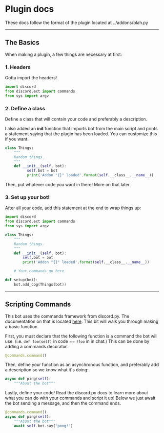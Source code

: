 # Plugin docs

These docs follow the format of the plugin located at ../addons/blah.py

---

## The Basics

When making a plugin, a few things are necessary at first:

### 1. Headers

Gotta import the headers!

```py
import discord
from discord.ext import commands
from sys import argv
```

### 2. Define a class

Define a class that will contain your code and preferably a description.

I also added an __init__ function that imports bot from the main script and prints a statement saying that the plugin has been loaded. You can customize this if you want.

```py
class Things:
    """
    Random things.
    """
    def __init__(self, bot):
          self.bot = bot
          print('Addon "{}" loaded'.format(self.__class__.__name__))
```

Then, put whatever code you want in there! More on that later.

### 3. Set up your bot!

After all your code, add this statement at the end to wrap things up:

```py
import discord
from discord.ext import commands
from sys import argv

class Things:
    """
    Random things.
    """
    def __init__(self, bot):
        self.bot = bot
        print('Addon "{}" loaded'.format(self.__class__.__name__))

    # Your commands go here

def setup(bot):
    bot.add_cog(Things(bot))
```

---

## Scripting Commands

This bot uses the commands framework from discord.py. The documentation on that is located [here](). This bit will walk you through making a basic function.

First, you must declare that the following function is a command the bot will use. (i.e. `def foo(self)` in code == `!foo` in in chat.) This can be done by adding a commands decorator.

```py
@commands.command()
```

Then, define your function as an asynchronous function, and preferably add a description so we know what it's doing:

```py
async def ping(self):
    """About the bot"""
```

Lastly, define your code! Read the discord.py docs to learn more about what you can do with your commands and script it up! Below we just await the bot sending a message, and then the command ends.

```py
@commands.command()
async def ping(self):
    """About the bot"""
    await self.bot.say("pong!")
```
